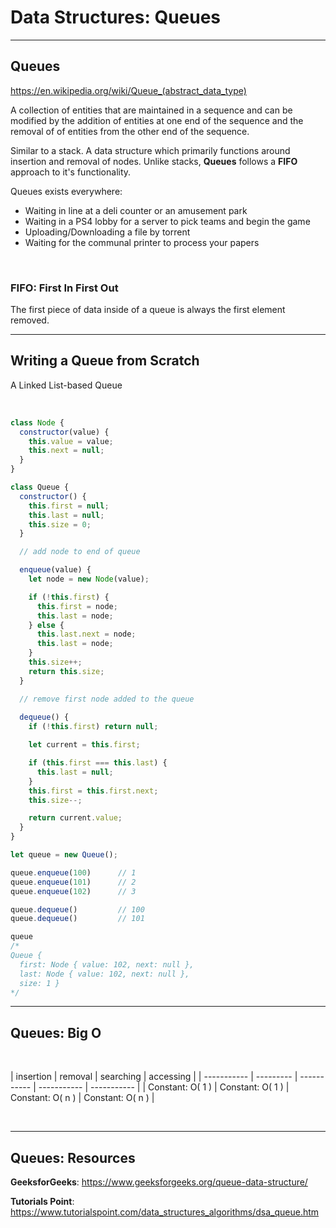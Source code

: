 # Data Structures: Queues

---

## Queues

<https://en.wikipedia.org/wiki/Queue_(abstract_data_type)>

A collection of entities that are maintained in a sequence and can be modified by the addition of entities at one end of the sequence and the removal of of entities from the other end of the sequence.

Similar to a stack. A data structure which primarily functions around insertion and removal of nodes. Unlike stacks, **Queues** follows a **FIFO** approach to it's  functionality.

Queues exists everywhere:

* Waiting in line at a deli counter or an amusement park
* Waiting in a PS4 lobby for a server to pick teams and begin the game
* Uploading/Downloading a file by torrent
* Waiting for the communal printer to process your papers

</br>

### FIFO: First In First Out

The first piece of data inside of a queue is always the first element removed.

---

## Writing a Queue from Scratch

A Linked List-based Queue

</br>

```js
class Node {
  constructor(value) {
    this.value = value;
    this.next = null;
  }
}

class Queue {
  constructor() {
    this.first = null;
    this.last = null;
    this.size = 0;
  }

  // add node to end of queue

  enqueue(value) {
    let node = new Node(value);

    if (!this.first) {
      this.first = node;
      this.last = node;
    } else {
      this.last.next = node;
      this.last = node;
    }
    this.size++;
    return this.size;
  }

  // remove first node added to the queue
  
  dequeue() {
    if (!this.first) return null;

    let current = this.first;

    if (this.first === this.last) {
      this.last = null;
    }
    this.first = this.first.next;
    this.size--;

    return current.value;
  }
}
```

```js
let queue = new Queue();

queue.enqueue(100)      // 1
queue.enqueue(101)      // 2
queue.enqueue(102)      // 3

queue.dequeue()         // 100
queue.dequeue()         // 101

queue
/*
Queue {
  first: Node { value: 102, next: null },
  last: Node { value: 102, next: null },
  size: 1 }
*/
```

---

## Queues: Big O

</br>

| insertion | removal | searching | accessing |
| ----------- | --------- | ----------- | ----------- | ----------- |
| Constant: O( 1 ) | Constant: O( 1 ) | Constant: O( n ) | Constant: O( n ) |

</br>

---

## Queues: Resources

**GeeksforGeeks**:
<https://www.geeksforgeeks.org/queue-data-structure/>

**Tutorials Point**:
<https://www.tutorialspoint.com/data_structures_algorithms/dsa_queue.htm>